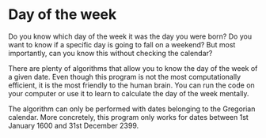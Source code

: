 # Day of the week

Do you know which day of the week it was the day you were born? Do you want to know if a specific day is going to fall on a weekend? But most importantly, can you know this without checking the calendar?

There are plenty of algorithms that allow you to know the day of the week of a given date. Even though this program is not the most computationally efficient, it is the most friendly to the human brain. You can run the code on your computer or use it to learn to calculate the day of the week mentally. 

The algorithm can only be performed with dates belonging to the Gregorian calendar. More concretely, this program only works for dates between 1st January 1600 and 31st December 2399.

